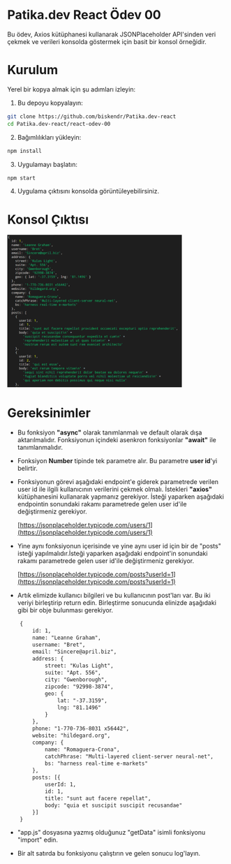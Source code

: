 # Patika.dev React Ödev 00

Bu ödev, Axios kütüphanesi kullanarak JSONPlaceholder API'sinden veri çekmek ve verileri konsolda göstermek için basit bir konsol örneğidir.

# Kurulum

Yerel bir kopya almak için şu adımları izleyin:

1. Bu depoyu kopyalayın:

```bash
git clone https://github.com/biskendr/Patika.dev-react
cd Patika.dev-react/react-odev-00
```

2. Bağımlılıkları yükleyin:

```bash
npm install
```

3. Uygulamayı başlatın:

```bash
npm start
```

4. Uygulama çıktısını konsolda görüntüleyebilirsiniz.

# Konsol Çıktısı

<img src="./console-result.png" alt="Console Result" width="400"/>

# Gereksinimler

- Bu fonksiyon **"async"** olarak tanımlanmalı ve default olarak dışa aktarılmalıdır. Fonksiyonun içindeki asenkron fonksiyonlar **"await"** ile tanımlanmalıdır.
- Fonksiyon **Number** tipinde tek parametre alır. Bu parametre **user id**'yi belirtir.
- Fonksiyonun görevi aşağıdaki endpoint'e giderek parametrede verilen user id ile ilgili kullanıcının verilerini çekmek olmalı. İstekleri **"axios"** kütüphanesini kullanarak yapmanız gerekiyor. İsteği yaparken aşağıdaki endpointin sonundaki rakamı parametrede gelen user id'ile değiştirmeniz gerekiyor.

  [https://jsonplaceholder.typicode.com/users/1](https://jsonplaceholder.typicode.com/users/1)

- Yine aynı fonksiyonun içerisinde ve yine aynı user id için bir de "posts" isteği yapılmalıdır.İsteği yaparken aşağıdaki endpoint'in sonundaki rakamı parametrede gelen user id'ile değiştirmeniz gerekiyor.

  [https://jsonplaceholder.typicode.com/posts?userId=1](https://jsonplaceholder.typicode.com/posts?userId=1)

- Artık elimizde kullanıcı bilgileri ve bu kullanıcının post'ları var. Bu iki veriyi birleştirip return edin. Birleştirme sonucunda elinizde aşağıdaki gibi bir obje bulunması gerekiyor.

```
	{
		id: 1,
		name: "Leanne Graham",
		username: "Bret",
		email: "Sincere@april.biz",
		address: {
			street: "Kulas Light",
			suite: "Apt. 556",
			city: "Gwenborough",
			zipcode: "92998-3874",
			geo: {
				lat: "-37.3159",
				lng: "81.1496"
			}
		},
		phone: "1-770-736-8031 x56442",
		website: "hildegard.org",
		company: {
			name: "Romaguera-Crona",
			catchPhrase: "Multi-layered client-server neural-net",
			bs: "harness real-time e-markets"
		},
		posts: [{
			userId: 1,
			id: 1,
			title: "sunt aut facere repellat",
			body: "quia et suscipit suscipit recusandae"
		}]
	}
```

- "app.js" dosyasına yazmış olduğunuz "getData" isimli fonksiyonu "import" edin.

- Bir alt satırda bu fonksiyonu çalıştırın ve gelen sonucu log'layın.

